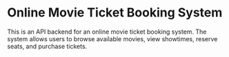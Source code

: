 # Online Movie Ticket Booking System
 This is an API backend for an online movie ticket booking system. The system allows users to browse available movies, view showtimes, reserve seats, and purchase tickets.
